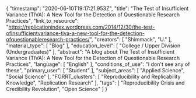 {
    "timestamp": "2020-06-10T19:17:21.953Z",
    "title": "The Test of Insufficient Variance (TIVA): A New Tool for the Detection of Questionable Research Practices",
    "link_to_resource": "https://replicationindex.wordpress.com/2014/12/30/the-test-ofinsufficientvariance-tiva-a-new-tool-for-the-detection-ofquestionableresearch-practices/",
    "creators": [
        "Shimmack",
        "U."
    ],
    "material_type": [
        "Blog"
    ],
    "education_level": [
        "College / Upper Division (Undergraduates)"
    ],
    "abstract": "A blog about The Test of Insufficient Variance (TIVA): A New Tool for the Detection of Questionable Research Practices",
    "language": [
        "English"
    ],
    "conditions_of_use": "I don't see any of these",
    "primary_user": [
        "Student"
    ],
    "subject_areas": [
        "Applied Science",
        "Social Science"
    ],
    "FORRT_clusters": [
        "Reproducibility and Replicability Knowledge",
        "Replication Research"
    ],
    "tags": [
        "Reproducibility Crisis and Credibility Revolution",
        "Open Science"
    ]
}